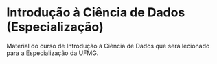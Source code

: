 # Introdução à Ciência de Dados (Especialização)

Material do curso de Introdução à Ciência de Dados que será
lecionado para a Especialização da UFMG.
